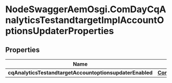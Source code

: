 # NodeSwaggerAemOsgi.ComDayCqAnalyticsTestandtargetImplAccountOptionsUpdaterProperties

## Properties
Name | Type | Description | Notes
------------ | ------------- | ------------- | -------------
**cqAnalyticsTestandtargetAccountoptionsupdaterEnabled** | [**ConfigNodePropertyBoolean**](ConfigNodePropertyBoolean.md) |  | [optional] 


